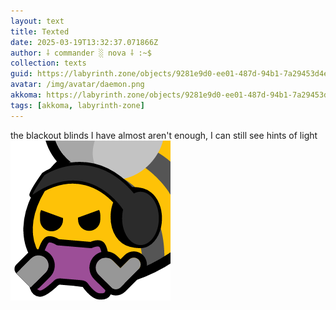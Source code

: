 ```yaml
---
layout: text
title: Texted
date: 2025-03-19T13:32:37.071866Z
author: ⸸ commander ░ nova ⸸ :~$
collection: texts
guid: https://labyrinth.zone/objects/9281e9d0-ee01-487d-94b1-7a29453d4e3b
avatar: /img/avatar/daemon.png
akkoma: https://labyrinth.zone/objects/9281e9d0-ee01-487d-94b1-7a29453d4e3b
tags: [akkoma, labyrinth-zone]
---
```


<p>the blackout blinds I have almost aren't enough, I can still see hints of light <img src="/assets/text_media/emojis/blobbee_gamer_angry.png" alt=":blobbee_gamer_angry:" class="emoji" /></p>